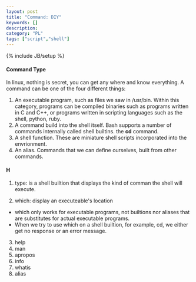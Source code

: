 ```yaml
---
layout: post
title: "Command: DIY"
keywords: []
description: 
category: "PL"
tags: ["script","shell"]
---
```

{% include JB/setup %}

#### Command Type 
In linux, nothing is secret, you can get any where and know everything. A
command can be one of the four different things:
1. An executable program, such as files we saw in /usr/bin. Within this
   category, programs can be compiled binaries such as programs written in C and
   C++, or programs written in scripting languages such as the shell, python,
   ruby.
2. A command build into the shell itself. Bash supports a number of commands
   internally called shell builtins. the **cd** command.
3. A shell function. These are miniature shell scripts incorporated into the
   envrionment.
4. An alias. Commands that we can define ourselves, built from other commands.

#### H
1. type: is a shell builtion that displays the kind of comman the shell will
   execute.

2. which: display an executeable's location
- which only works for executable programs, not builtions nor aliases that are
  substitutes for actual executable programs.
- When we try to use which on a shell builtion, for example, cd, we either get
  no response or an error message.
3. help
4. man
5. apropos
6. info
7. whatis
8. alias
